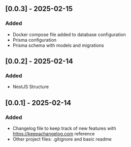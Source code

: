 ## [0.0.3] - 2025-02-15

### Added

- Docker compose file added to database configuration
- Prisma configuration
- Prisma schema with models and migrations

## [0.0.2] - 2025-02-14

### Added

- NestJS Structure

## [0.0.1] - 2025-02-14

### Added

- Changelog file to keep track of new features with https://keepachangelog.com reference
- Other project files: .gitignore and basic readme
